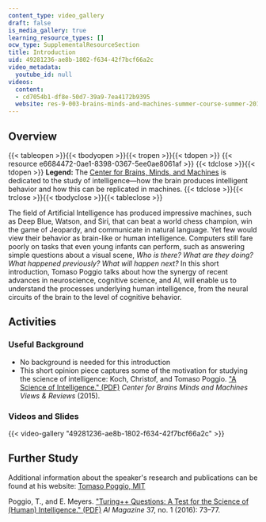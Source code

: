 ```yaml
---
content_type: video_gallery
draft: false
is_media_gallery: true
learning_resource_types: []
ocw_type: SupplementalResourceSection
title: Introduction
uid: 49281236-ae8b-1802-f634-42f7bcf66a2c
video_metadata:
  youtube_id: null
videos:
  content:
  - cd7054b1-df8e-50d7-39a9-7ea4172b9395
  website: res-9-003-brains-minds-and-machines-summer-course-summer-2015
---
```

## Overview

{{< tableopen >}}{{< tbodyopen >}}{{< tropen >}}{{< tdopen >}}
{{< resource e6684472-0ae1-8398-0367-5ee0ae8061af >}}
{{< tdclose >}}{{< tdopen >}}
**Legend:** The [Center for Brains, Minds, and Machines](http://cbmm.mit.edu/) is dedicated to the study of intelligence—how the brain produces intelligent behavior and how this can be replicated in machines.
{{< tdclose >}}{{< trclose >}}{{< tbodyclose >}}{{< tableclose >}}

The field of Artificial Intelligence has produced impressive machines, such as Deep Blue, Watson, and Siri, that can beat a world chess champion, win the game of Jeopardy, and communicate in natural language. Yet few would view their behavior as brain-like or human intelligence. Computers still fare poorly on tasks that even young infants can perform, such as answering simple questions about a visual scene, *Who is there? What are they doing? What happened previously?* *What will happen next?* In this short introduction, Tomaso Poggio talks about how the synergy of recent advances in neuroscience, cognitive science, and AI, will enable us to understand the processes underlying human intelligence, from the neural circuits of the brain to the level of cognitive behavior.

## Activities

### Useful Background

- No background is needed for this introduction
- This short opinion piece captures some of the motivation for studying the science of intelligence: Koch, Christof, and Tomaso Poggio. ["A Science of Intelligence." (PDF)](http://cbmm.mit.edu/sites/default/files/publications/A%20Science%20of%20Intelligence.pdf) *Center for Brains Minds and Machines Views & Reviews* (2015).

### Videos and Slides

{{< video-gallery "49281236-ae8b-1802-f634-42f7bcf66a2c" >}}

## Further Study

Additional information about the speaker's research and publications can be found at his website: [Tomaso Poggio, MIT](http://cbcl.mit.edu/)

Poggio, T., and E. Meyers. ["Turing++ Questions: A Test for the Science of (Human) Intelligence." (PDF)](http://cbmm.mit.edu/sites/default/files/publications/Turing_Plus_Questions.pdf) *AI Magazine* 37, no. 1 (2016): 73–77.